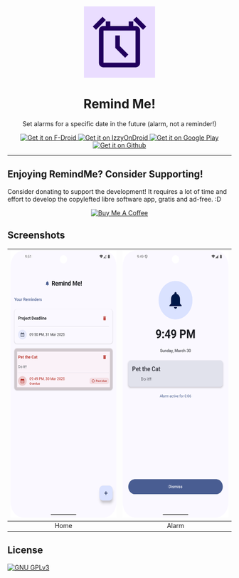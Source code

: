 <p align="center"> 
	<img src="fastlane/metadata/android/en-US/images/icon.png" width=160 height=160>
</p>

<h1 align="center">
	Remind Me!
</h1>

<p align="center">
	Set alarms for a specific date in the future (alarm, not a reminder!)
</p>

<p align="center">

<a href='https://f-droid.org/packages/com.vishnu.remindme/'>
	<img alt='Get it on F-Droid' src='https://fdroid.gitlab.io/artwork/badge/get-it-on.png' height="100px" />
</a>

<a href='https://apt.izzysoft.de/fdroid/index/apk/com.vishnu.remindme'>
	<img alt='Get it on IzzyOnDroid' src='https://gitlab.com/IzzyOnDroid/repo/-/raw/master/assets/IzzyOnDroid.png' height="100px" />
</a>

<a href='https://play.google.com/store/apps/details?id=com.vishnu.remindme'>
	<img alt='Get it on Google Play' src='https://play.google.com/intl/en_us/badges/images/generic/en-play-badge.png' height="100px" />
</a>

<a href="https://github.com/VishnuSanal/RemindMe/releases/latest">
	<img alt="Get it on Github" src="https://github.com/VishnuSanal/Quotes/assets/50027064/c6777889-90a3-4a72-b138-9735822933ab" height="100px">
</a>

</p>

<hr>

## Enjoying RemindMe? Consider Supporting!
Consider donating to support the development! It requires a lot of time and effort to develop the copylefted libre software app, gratis and ad-free. :D

<p align="center">
  <a href="https://www.buymeacoffee.com/VishnuSanal">
    <img src="https://cdn.buymeacoffee.com/buttons/v2/default-yellow.png" alt="Buy Me A Coffee" height="60px">
  </a>
</p>

## Screenshots

<p align="center">

| <img src="fastlane/metadata/android/en-US/images/phoneScreenshots/1.png" height=600/> | <img src="fastlane/metadata/android/en-US/images/phoneScreenshots/2.png" height=600/> |
|:---:|:---:|
| Home | Alarm |

</p>

## License
[![GNU GPLv3](https://www.gnu.org/graphics/gplv3-127x51.png)](https://www.gnu.org/licenses/gpl-3.0.en.html)
